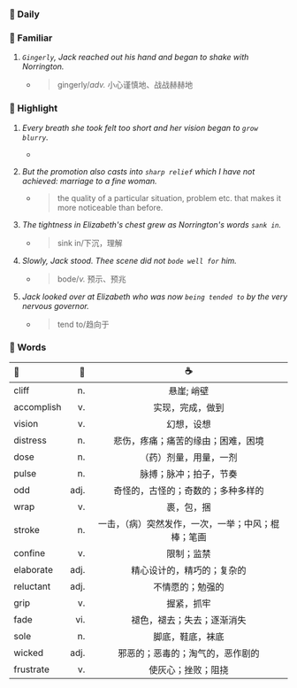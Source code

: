 ### :cherries: Daily

### :watermelon: Familiar
1. *`Gingerly`, Jack reached out his hand and began to shake with Norrington.*
   * > gingerly/*adv.* 小心谨慎地、战战赫赫地
### :tangerine: Highlight
1. *Every breath she took felt too short and her vision began to `grow blurry`.*
   * > 
2. *But the promotion also casts into `sharp relief` which I have not achieved: marriage to a fine woman.*
   * > the quality of a particular situation, problem etc. that makes it more noticeable than before.
3. *The tightness in Elizabeth's chest grew as Norrington's words `sank in`.*
   * > sink in/下沉，理解
4. *Slowly, Jack stood. Thee scene did not `bode well for` him.*
   * > bode/*v.* 预示、预兆
5. *Jack looked over at Elizabeth who was now `being tended to` by the very nervous governor.*
   * > tend to/趋向于
### :grapes: Words
|:baby_bottle:|:beer:|:coffee:|
|:-----|-----:|:-----:|
|cliff|n.|悬崖; 峭壁|
|accomplish|v.|实现，完成，做到|
|vision|v.|幻想，设想|
|distress|n.|悲伤，疼痛；痛苦的缘由；困难，困境|
|dose|n.|（药）剂量，用量，一剂|
|pulse|n.|脉搏；脉冲；拍子，节奏|
|odd|adj.|奇怪的，古怪的；奇数的；多种多样的|
|wrap|v.|裹，包，捆|
|stroke|n.|一击，（病）突然发作，一次，一举；中风；棍棒；笔画|
|confine|v.|限制；监禁|
|elaborate|adj.|精心设计的，精巧的；复杂的|
|reluctant|adj.|不情愿的；勉强的|
|grip|v.|握紧，抓牢|
|fade|vi.|褪色，褪去；失去；逐渐消失|
|sole|n.|脚底，鞋底，袜底|
|wicked|adj.|邪恶的；恶毒的；淘气的，恶作剧的|
|frustrate|v.|使灰心；挫败；阻挠|
